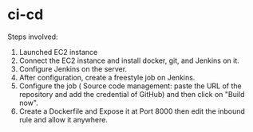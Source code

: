 # ci-cd
Steps involved:
1. Launched EC2 instance
2. Connect the EC2 instance and install docker, git, and Jenkins on it.
3. Configure Jenkins on the server.
4. After configuration, create a freestyle job on Jenkins.
5. Configure the job ( Source code management: paste the URL of the repository and add the credential of GitHub) and then click on "Build now".
6. Create a Dockerfile and Expose it at Port 8000 then edit the inbound rule and allow it anywhere.


